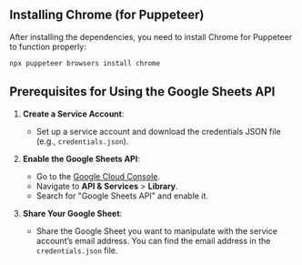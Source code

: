 
## Installing Chrome (for Puppeteer)

After installing the dependencies, you need to install Chrome for Puppeteer to function properly:

```bash
npx puppeteer browsers install chrome
```

## Prerequisites for Using the Google Sheets API

1. **Create a Service Account**: 
   - Set up a service account and download the credentials JSON file (e.g., `credentials.json`).
   
2. **Enable the Google Sheets API**:
   - Go to the [Google Cloud Console](https://console.cloud.google.com/).
   - Navigate to **API & Services** > **Library**.
   - Search for "Google Sheets API" and enable it.

3. **Share Your Google Sheet**:
   - Share the Google Sheet you want to manipulate with the service account’s email address. You can find the email address in the `credentials.json` file.
